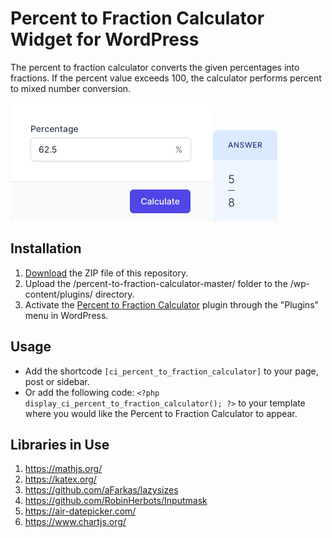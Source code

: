 # Percent to Fraction Calculator Widget for WordPress

The percent to fraction calculator converts the given percentages into fractions. If the percent value exceeds 100, the calculator performs percent to mixed number conversion.

![Percent to Fraction Calculator Input Form](/assets/images/screenshot-1.png "Percent to Fraction Calculator Input Form")
![Percent to Fraction Calculator Calculation Results](/assets/images/screenshot-2.png "Percent to Fraction Calculator Calculation Results")

## Installation

1. [Download](https://github.com/pub-calculator-io/age-calculator/archive/refs/heads/master.zip) the ZIP file of this repository.
2. Upload the /percent-to-fraction-calculator-master/ folder to the /wp-content/plugins/ directory.
3. Activate the [Percent to Fraction Calculator](https://www.calculator.io/percent-to-fraction-calculator/ "Percent to Fraction Calculator Homepage") plugin through the "Plugins" menu in WordPress.

## Usage
* Add the shortcode `[ci_percent_to_fraction_calculator]` to your page, post or sidebar.
* Or add the following code: `<?php display_ci_percent_to_fraction_calculator(); ?>` to your template where you would like the Percent to Fraction Calculator to appear.

## Libraries in Use
1. https://mathjs.org/
2. https://katex.org/
3. https://github.com/aFarkas/lazysizes
4. https://github.com/RobinHerbots/Inputmask
5. https://air-datepicker.com/
6. https://www.chartjs.org/
